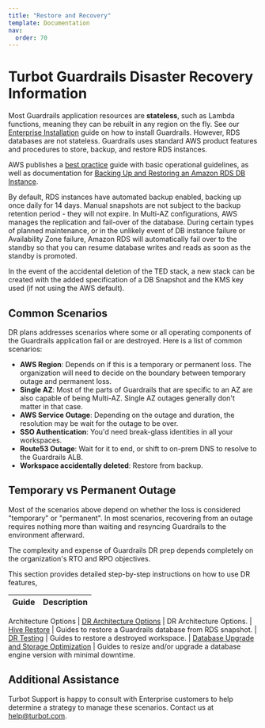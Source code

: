 ```yaml
---
title: "Restore and Recovery"
template: Documentation
nav:
  order: 70
---
```


# Turbot Guardrails Disaster Recovery Information

Most Guardrails application resources are **stateless**, such as Lambda functions, meaning they
can be rebuilt in any region on the fly. See our
[Enterprise Installation](enterprise/installation/) guide on how to install
Guardrails. However, RDS databases are not stateless. Guardrails uses standard AWS
product features and procedures to store, backup, and restore RDS instances.

AWS publishes a
[best practice](https://docs.aws.amazon.com/AmazonRDS/latest/UserGuide/CHAP_BestPractices.html)
guide with basic operational guidelines, as well as documentation for
[Backing Up and Restoring an Amazon RDS DB Instance](https://docs.aws.amazon.com/AmazonRDS/latest/UserGuide/CHAP_CommonTasks.BackupRestore.html).

By default, RDS instances have automated backup enabled, backing up once daily
for 14 days. Manual snapshots are not subject to the backup retention period -
they will not expire. In Multi-AZ configurations, AWS manages the replication
and fail-over of the database. During certain types of planned maintenance, or in
the unlikely event of DB instance failure or Availability Zone failure, Amazon
RDS will automatically fail over to the standby so that you can resume database
writes and reads as soon as the standby is promoted.

In the event of the accidental deletion of the TED stack, a new stack can be
created with the added specification of a DB Snapshot and the KMS key used (if
not using the AWS default).

## Common Scenarios

DR plans addresses scenarios where some or all operating components of the Guardrails application fail or are
destroyed.
Here is a list of common scenarios:

- **AWS Region**:  Depends on if this is a temporary or permanent loss. The organization will need to decide on the
  boundary between temporary outage and permanent loss.
- **Single AZ**: Most of the parts of Guardrails that are specific to an AZ are also capable of being Multi-AZ. Single
  AZ outages generally don't matter in that case.
- **AWS Service Outage**:  Depending on the outage and duration, the resolution may be wait for the outage to be over.
- **SSO Authentication**: You'd need break-glass identities in all your workspaces.
- **Route53 Outage**: Wait for it to end, or shift to on-prem DNS to resolve to the Guardrails ALB.
- **Workspace accidentally deleted**: Restore from backup.

## Temporary vs Permanent Outage

Most of the scenarios above depend on whether the loss is considered "temporary" or "permanent". In most scenarios, recovering from an outage requires nothing more than waiting and resyncing Guardrails to the environment afterward.

The complexity and expense of Guardrails DR prep depends completely on the organization's RTO and RPO objectives.

This section provides detailed step-by-step instructions on how to use DR features,

| Guide | Description
| - | -

Architecture Options
| [DR Architecture Options](guides/hosting-guardrails/disaster-recovery/dr-options) | DR Architecture Options.
| [Hive Restore](guides/hosting-guardrails/disaster-recovery/restore) | Guides to restore a Guardrails database from RDS snapshot.
| [DR Testing](guides/hosting-guardrails/disaster-recovery/dr-testing) | Guides to restore  a destroyed workspace.
| [Database Upgrade and Storage Optimization](guides/hosting-guardrails/disaster-recovery/database-upgrade-storage-optimization) | Guides to resize and/or upgrade a database engine version with minimal downtime.

## Additional Assistance

Turbot Support is happy to consult with Enterprise customers to help
determine a strategy to manage these scenarios. Contact us at
[help@turbot.com](mailto:help@turbot.com).
